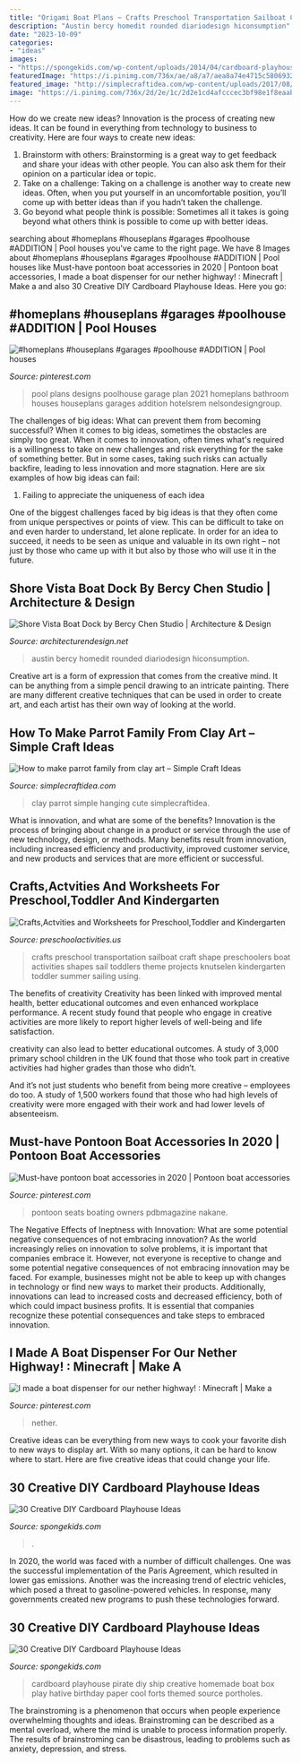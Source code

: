 ```yaml
---
title: "Origami Boat Plans ~ Crafts Preschool Transportation Sailboat Craft Shape Preschoolers Boat Activities Shapes Sail Toddlers Theme Projects Knutselen Kindergarten Toddler Summer Sailing Using"
description: "Austin bercy homedit rounded diariodesign hiconsumption"
date: "2023-10-09"
categories:
- "ideas"
images:
- "https://spongekids.com/wp-content/uploads/2014/04/cardboard-playhouse/14-mailbox-cardboard-playhouse.jpg"
featuredImage: "https://i.pinimg.com/736x/ae/a8/a7/aea8a74e4715c58069322daaf0e8aeb9.jpg"
featured_image: "http://simplecraftidea.com/wp-content/uploads/2017/08/5-3.jpg"
image: "https://i.pinimg.com/736x/2d/2e/1c/2d2e1cd4afcccec3bf98e1f8eaab50f1.jpg"
---
```



How do we create new ideas?
Innovation is the process of creating new ideas. It can be found in everything from technology to business to creativity. Here are four ways to create new ideas:

1. Brainstorm with others: Brainstorming is a great way to get feedback and share your ideas with other people. You can also ask them for their opinion on a particular idea or topic.
2. Take on a challenge: Taking on a challenge is another way to create new ideas. Often, when you put yourself in an uncomfortable position, you’ll come up with better ideas than if you hadn’t taken the challenge.
3. Go beyond what people think is possible: Sometimes all it takes is going beyond what others think is possible to come up with better ideas.

	

		
searching about #homeplans #houseplans #garages #poolhouse #ADDITION | Pool houses you've came to the right page. We have 8 Images about #homeplans #houseplans #garages #poolhouse #ADDITION | Pool houses like Must-have pontoon boat accessories in 2020 | Pontoon boat accessories, I made a boat dispenser for our nether highway! : Minecraft | Make a and also 30 Creative DIY Cardboard Playhouse Ideas. Here you go:
		
    
## #homeplans #houseplans #garages #poolhouse #ADDITION | Pool Houses

<img loading=lazy src="https://i.pinimg.com/736x/2d/2e/1c/2d2e1cd4afcccec3bf98e1f8eaab50f1.jpg" onerror="this.onerror=null;this.src='https://tse2.mm.bing.net/th?id=OIP.G7LdHiVvPI1JtKonq2PU6wHaL2&amp;pid=15.1';" alt="#homeplans #houseplans #garages #poolhouse #ADDITION | Pool houses">

_Source: pinterest.com_

>pool plans designs poolhouse garage plan 2021 homeplans bathroom houses houseplans garages addition hotelsrem nelsondesigngroup. 

	

The challenges of big ideas: What can prevent them from becoming successful?
When it comes to big ideas, sometimes the obstacles are simply too great. When it comes to innovation, often times what's required is a willingness to take on new challenges and risk everything for the sake of something better. But in some cases, taking such risks can actually backfire, leading to less innovation and more stagnation. Here are six examples of how big ideas can fail:
1) Failing to appreciate the uniqueness of each idea

One of the biggest challenges faced by big ideas is that they often come from unique perspectives or points of view. This can be difficult to take on and even harder to understand, let alone replicate. In order for an idea to succeed, it needs to be seen as unique and valuable in its own right – not just by those who came up with it but also by those who will use it in the future.

    
## Shore Vista Boat Dock By Bercy Chen Studio | Architecture &amp; Design

<img loading=lazy src="https://cdn.architecturendesign.net/wp-content/uploads/2014/07/Shore-Vista-Boat-Dock-03.jpg" onerror="this.onerror=null;this.src='https://tse2.mm.bing.net/th?id=OIP.5frVQXK82aunl-xbuA-PRgHaFj&amp;pid=15.1';" alt="Shore Vista Boat Dock by Bercy Chen Studio | Architecture &amp; Design">

_Source: architecturendesign.net_

>austin bercy homedit rounded diariodesign hiconsumption. 

	

Creative art is a form of expression that comes from the creative mind. It can be anything from a simple pencil drawing to an intricate painting. There are many different creative techniques that can be used in order to create art, and each artist has their own way of looking at the world.

    
## How To Make Parrot Family From Clay Art – Simple Craft Ideas

<img loading=lazy src="http://simplecraftidea.com/wp-content/uploads/2017/08/5-3.jpg" onerror="this.onerror=null;this.src='https://tse3.mm.bing.net/th?id=OIP.Gj2w0vlQ_de9RQA2NPop4AHaJ4&amp;pid=15.1';" alt="How to make parrot family from clay art – Simple Craft Ideas">

_Source: simplecraftidea.com_

>clay parrot simple hanging cute simplecraftidea. 

	

What is innovation, and what are some of the benefits?
Innovation is the process of bringing about change in a product or service through the use of new technology, design, or methods. Many benefits result from innovation, including increased efficiency and productivity, improved customer service, and new products and services that are more efficient or successful.

    
## Crafts,Actvities And Worksheets For Preschool,Toddler And Kindergarten

<img loading=lazy src="http://www.preschoolactivities.us/wp-content/uploads/2014/12/sailboat_craft1.jpg" onerror="this.onerror=null;this.src='https://tse1.mm.bing.net/th?id=OIP.bd5pK20DsNPOYfcPBRU13AHaJZ&amp;pid=15.1';" alt="Crafts,Actvities and Worksheets for Preschool,Toddler and Kindergarten">

_Source: preschoolactivities.us_

>crafts preschool transportation sailboat craft shape preschoolers boat activities shapes sail toddlers theme projects knutselen kindergarten toddler summer sailing using. 

	

The benefits of creativity
Creativity has been linked with improved mental health, better educational outcomes and even enhanced workplace performance.
A recent study found that people who engage in creative activities are more likely to report higher levels of well-being and life satisfaction.

 creativity can also lead to better educational outcomes. A study of 3,000 primary school children in the UK found that those who took part in creative activities had higher grades than those who didn’t.

And it’s not just students who benefit from being more creative – employees do too. A study of 1,500 workers found that those who had high levels of creativity were more engaged with their work and had lower levels of absenteeism.

    
## Must-have Pontoon Boat Accessories In 2020 | Pontoon Boat Accessories

<img loading=lazy src="https://i.pinimg.com/736x/d9/50/b1/d950b158349a0fdf3d2cd8fb187feb55.jpg" onerror="this.onerror=null;this.src='https://tse1.mm.bing.net/th?id=OIP.cHVN2Cte9QmVWVQR56iaJwHaLJ&amp;pid=15.1';" alt="Must-have pontoon boat accessories in 2020 | Pontoon boat accessories">

_Source: pinterest.com_

>pontoon seats boating owners pdbmagazine nakane. 

	

The Negative Effects of Ineptness with Innovation: What are some potential negative consequences of not embracing innovation?
As the world increasingly relies on innovation to solve problems, it is important that companies embrace it. However, not everyone is receptive to change and some potential negative consequences of not embracing innovation may be faced. For example, businesses might not be able to keep up with changes in technology or find new ways to market their products. Additionally, innovations can lead to increased costs and decreased efficiency, both of which could impact business profits. It is essential that companies recognize these potential consequences and take steps to embraced innovation.

    
## I Made A Boat Dispenser For Our Nether Highway! : Minecraft | Make A

<img loading=lazy src="https://i.pinimg.com/736x/ae/a8/a7/aea8a74e4715c58069322daaf0e8aeb9.jpg" onerror="this.onerror=null;this.src='https://tse3.mm.bing.net/th?id=OIP.mEFBg4UTr5OwBQT0Yg80GgHaEB&amp;pid=15.1';" alt="I made a boat dispenser for our nether highway! : Minecraft | Make a">

_Source: pinterest.com_

>nether. 

	

Creative ideas can be everything from new ways to cook your favorite dish to new ways to display art. With so many options, it can be hard to know where to start. Here are five creative ideas that could change your life.

    
## 30 Creative DIY Cardboard Playhouse Ideas

<img loading=lazy src="https://spongekids.com/wp-content/uploads/2014/04/cardboard-playhouse/14-mailbox-cardboard-playhouse.jpg" onerror="this.onerror=null;this.src='https://tse4.mm.bing.net/th?id=OIP.4W5J4DGnUj9QQMVffDvzNgHaML&amp;pid=15.1';" alt="30 Creative DIY Cardboard Playhouse Ideas">

_Source: spongekids.com_

>. 

	

In 2020, the world was faced with a number of difficult challenges. One was the successful implementation of the Paris Agreement, which resulted in lower gas emissions. Another was the increasing trend of electric vehicles, which posed a threat to gasoline-powered vehicles. In response, many governments created new programs to push these technologies forward. 

    
## 30 Creative DIY Cardboard Playhouse Ideas

<img loading=lazy src="http://spongekids.com/wp-content/uploads/2014/04/cardboard-playhouse/4-homemade-pirate-ship-for-kids.jpg" onerror="this.onerror=null;this.src='https://tse3.mm.bing.net/th?id=OIP.DCj8ZYLajgHoDo7fYySVtwHaE8&amp;pid=15.1';" alt="30 Creative DIY Cardboard Playhouse Ideas">

_Source: spongekids.com_

>cardboard playhouse pirate diy ship creative homemade boat box play hative birthday paper cool forts themed source portholes. 

	

The brainstroming is a phenomenon that occurs when people experience overwhelming thoughts and ideas. Brainstroming can be described as a mental overload, where the mind is unable to process information properly. The results of brainstroming can be disastrous, leading to problems such as anxiety, depression, and stress.

